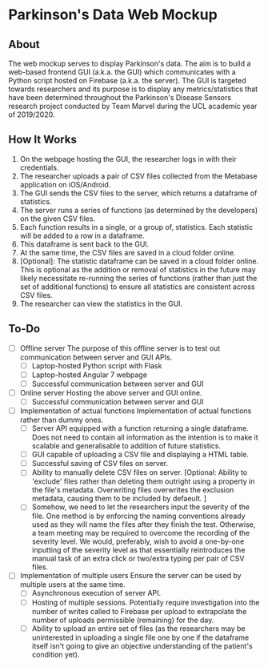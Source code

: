 # Parkinson's Data Web Mockup 
## About
The web mockup serves to display Parkinson's data. The aim is to build a web-based frontend GUI (a.k.a. the GUI) which communicates with a Python script hosted on Firebase (a.k.a. the server). The GUI is targeted towards researchers and its purpose is to display any metrics/statistics that have been determined throughout the Parkinson's Disease Sensors research project conducted by Team Marvel during the UCL academic year of 2019/2020. 

## How It Works
1. On the webpage hosting the GUI, the researcher logs in with their credentials. 
1. The researcher uploads a pair of CSV files collected from the Metabase application on iOS/Android.
1. The GUI sends the CSV files to the server, which returns a dataframe of statistics.
 1. The server runs a series of functions (as determined by the developers) on the given CSV files. 
 1. Each function results in a single, or a group of, statistics. Each statistic will be added to a row in a dataframe.
 1. This dataframe is sent back to the GUI.
 1. At the same time, the CSV files are saved in a cloud folder online. 
 1. \[Optional]: The statistic dataframe can be saved in a cloud folder online. This is optional as the addition or removal of statistics in the future may likely necessitate re-running the series of functions (rather than just the set of additional functions) to ensure all statistics are consistent across CSV files. 
1. The researcher can view the statistics in the GUI.

## To-Do
 - [ ] Offline server
     The purpose of this offline server is to test out communication between server and GUI APIs.
     - [ ] Laptop-hosted Python script with Flask 
     - [ ] Laptop-hosted Angular 7 webpage
     - [ ] Successful communication between server and GUI
 - [ ] Online server
     Hosting the above server and GUI online.
     - [ ] Successful communication between server and GUI
 - [ ] Implementation of actual functions
     Implementation of actual functions rather than dummy ones. 
     - [ ] Server API equipped with a function returning a single dataframe. Does not need to contain all information as the intention is to make it scalable and generalisable to addition of future statistics.
     - [ ] GUI capable of uploading a CSV file and displaying a HTML table. 
     - [ ] Successful saving of CSV files on server. 
     - [ ] Ability to manually delete CSV files on server. \[Optional: Ability to 'exclude' files rather than deleting them outright using a property in the file's metadata. Overwriting files overwrites the exclusion metadata, causing them to be included by defaeult. ] 
     - [ ] Somehow, we need to let the researchers input the severity of the file. One method is by enforcing the naming conventions already used as they will name the files after they finish the test. Otherwise, a team meeting may be required to overcome the recording of the severity level. We would, preferably, wish to avoid a one-by-one inputting of the severity level as that essentially reintroduces the manual task of an extra click or two/extra typing per pair of CSV files. 
 - [ ] Implementation of multiple users
     Ensure the server can be used by multiple users at the same time. 
     - [ ] Asynchronous execution of server API. 
     - [ ] Hosting of multiple sessions. Potentially require investigation into the number of writes called to Firebase per upload to extrapolate the number of uploads permissible (remaining) for the day. 
     - [ ] Ability to upload an entire set of files (as the researchers may be uninterested in uploading a single file one by one if the dataframe itself isn't going to give an objective understanding of the patient's condition yet).
